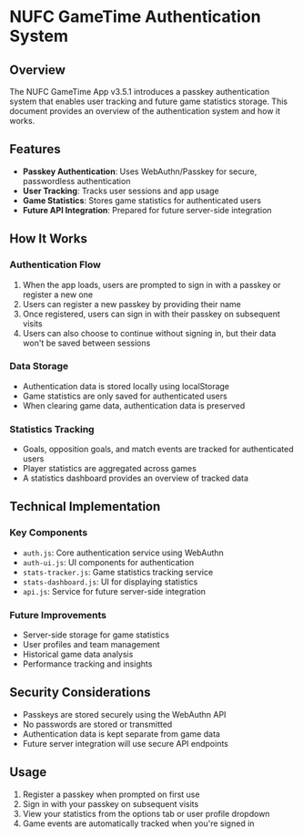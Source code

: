 # NUFC GameTime Authentication System

## Overview

The NUFC GameTime App v3.5.1 introduces a passkey authentication system that enables user tracking and future game statistics storage. This document provides an overview of the authentication system and how it works.

## Features

- **Passkey Authentication**: Uses WebAuthn/Passkey for secure, passwordless authentication
- **User Tracking**: Tracks user sessions and app usage
- **Game Statistics**: Stores game statistics for authenticated users
- **Future API Integration**: Prepared for future server-side integration

## How It Works

### Authentication Flow

1. When the app loads, users are prompted to sign in with a passkey or register a new one
2. Users can register a new passkey by providing their name
3. Once registered, users can sign in with their passkey on subsequent visits
4. Users can also choose to continue without signing in, but their data won't be saved between sessions

### Data Storage

- Authentication data is stored locally using localStorage
- Game statistics are only saved for authenticated users
- When clearing game data, authentication data is preserved

### Statistics Tracking

- Goals, opposition goals, and match events are tracked for authenticated users
- Player statistics are aggregated across games
- A statistics dashboard provides an overview of tracked data

## Technical Implementation

### Key Components

- `auth.js`: Core authentication service using WebAuthn
- `auth-ui.js`: UI components for authentication
- `stats-tracker.js`: Game statistics tracking service
- `stats-dashboard.js`: UI for displaying statistics
- `api.js`: Service for future server-side integration

### Future Improvements

- Server-side storage for game statistics
- User profiles and team management
- Historical game data analysis
- Performance tracking and insights

## Security Considerations

- Passkeys are stored securely using the WebAuthn API
- No passwords are stored or transmitted
- Authentication data is kept separate from game data
- Future server integration will use secure API endpoints

## Usage

1. Register a passkey when prompted on first use
2. Sign in with your passkey on subsequent visits
3. View your statistics from the options tab or user profile dropdown
4. Game events are automatically tracked when you're signed in
